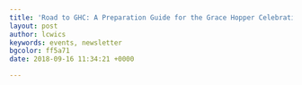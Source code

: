 ```yaml
---
title: 'Road to GHC: A Preparation Guide for the Grace Hopper Celebration'
layout: post
author: lcwics
keywords: events, newsletter
bgcolor: ff5a71
date: 2018-09-16 11:34:21 +0000

---
```

